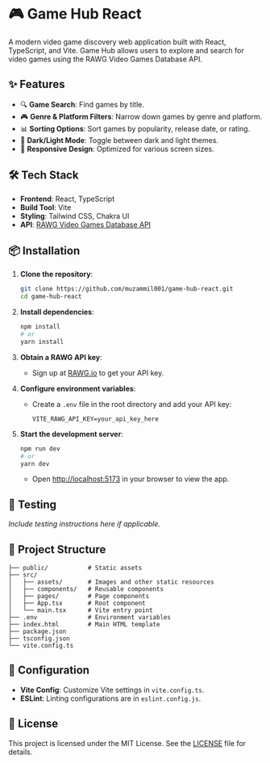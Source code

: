 
# 🎮 Game Hub React

A modern video game discovery web application built with React, TypeScript, and Vite. Game Hub allows users to explore and search for video games using the RAWG Video Games Database API.

## ✨ Features

- 🔍 **Game Search**: Find games by title.
- 🎮 **Genre & Platform Filters**: Narrow down games by genre and platform.
- 📊 **Sorting Options**: Sort games by popularity, release date, or rating.
- 🌙 **Dark/Light Mode**: Toggle between dark and light themes.
- 📱 **Responsive Design**: Optimized for various screen sizes.

## 🛠️ Tech Stack

- **Frontend**: React, TypeScript
- **Build Tool**: Vite
- **Styling**: Tailwind CSS, Chakra UI
- **API**: [RAWG Video Games Database API](https://rawg.io/apidocs)

## 📦 Installation

1. **Clone the repository**:

   ```bash
   git clone https://github.com/muzammil001/game-hub-react.git
   cd game-hub-react
   ```

2. **Install dependencies**:

   ```bash
   npm install
   # or
   yarn install
   ```

3. **Obtain a RAWG API key**:

   - Sign up at [RAWG.io](https://rawg.io/apidocs) to get your API key.

4. **Configure environment variables**:

   - Create a `.env` file in the root directory and add your API key:

     ```env
     VITE_RAWG_API_KEY=your_api_key_here
     ```

5. **Start the development server**:

   ```bash
   npm run dev
   # or
   yarn dev
   ```

   - Open [http://localhost:5173](http://localhost:5173) in your browser to view the app.

## 🧪 Testing

*Include testing instructions here if applicable.*

## 📁 Project Structure

```
├── public/           # Static assets
├── src/
│   ├── assets/       # Images and other static resources
│   ├── components/   # Reusable components
│   ├── pages/        # Page components
│   ├── App.tsx       # Root component
│   └── main.tsx      # Vite entry point
├── .env              # Environment variables
├── index.html        # Main HTML template
├── package.json
├── tsconfig.json
└── vite.config.ts
```

## 🔧 Configuration

- **Vite Config**: Customize Vite settings in `vite.config.ts`.
- **ESLint**: Linting configurations are in `eslint.config.js`.

## 📄 License

This project is licensed under the MIT License. See the [LICENSE](./LICENSE) file for details.
